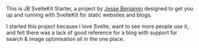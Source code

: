 This is JB SvelteKit Starter, a project by [Jesse Benjamin](https://jessebenjamin.me) designed to get you up and running with SvelteKit for static websites and blogs.

I started this project because I love Svelte, want to see more people use it, and felt there was a lack of good reference for a blog with support for search & image optimisation all in the one place.
